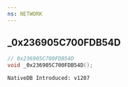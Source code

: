 ```yaml
---
ns: NETWORK
---
```

## _0x236905C700FDB54D

```c
// 0x236905C700FDB54D
void _0x236905C700FDB54D();
```

```
NativeDB Introduced: v1207
```

